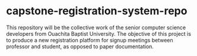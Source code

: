 # capstone-registration-system-repo
This repository will be the collective work of the senior computer science developers from Ouachita Baptist University. The objective of this project is to produce a new registration platform for signup meetings between professor and student, as opposed to paper documentation.
